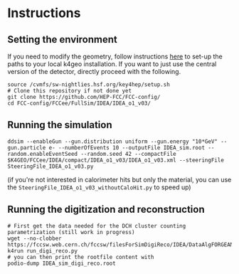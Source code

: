 # Instructions

## Setting the environment
If you need to modify the geometry, follow instructions [here](https://fcc-ee-detector-full-sim.docs.cern.ch/Key4hep/) to set-up the paths to your local k4geo installation. If you want to just use the central version of the detector, directly proceed with the following.

```
source /cvmfs/sw-nightlies.hsf.org/key4hep/setup.sh
# Clone this repository if not done yet
git clone https://github.com/HEP-FCC/FCC-config/
cd FCC-config/FCCee/FullSim/IDEA/IDEA_o1_v03/
```

## Running the simulation
```
ddsim --enableGun --gun.distribution uniform --gun.energy "10*GeV" --gun.particle e- --numberOfEvents 10 --outputFile IDEA_sim.root --random.enableEventSeed --random.seed 42 --compactFile $K4GEO/FCCee/IDEA/compact/IDEA_o1_v03/IDEA_o1_v03.xml --steeringFile SteeringFile_IDEA_o1_v03.py
```
(if you're not interested in calorimeter hits but only the material, you can use the `SteeringFile_IDEA_o1_v03_withoutCaloHit.py` to speed up)

## Running the digitization and reconstruction
```
# First get the data needed for the DCH cluster counting parametrization (still work in progress)
wget --no-clobber https://fccsw.web.cern.ch/fccsw/filesForSimDigiReco/IDEA/DataAlgFORGEANT.root
k4run run_digi_reco.py
# you can then print the rootfile content with
podio-dump IDEA_sim_digi_reco.root  
```
